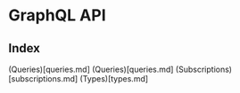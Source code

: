 # GraphQL API

## Index

(Queries)[queries.md]
(Queries)[queries.md]
(Subscriptions)[subscriptions.md]
(Types)[types.md]